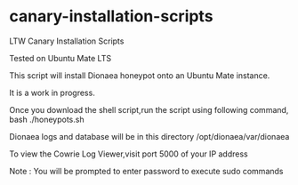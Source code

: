 # canary-installation-scripts
LTW Canary Installation Scripts

Tested on Ubuntu Mate LTS

This script will install Dionaea honeypot onto an Ubuntu Mate instance.

It is a work in progress.

Once you download the shell script,run the script using following command,
      bash ./honeypots.sh
      
Dionaea logs and database will be in this directory /opt/dionaea/var/dionaea
      
To view the Cowrie Log Viewer,visit port 5000 of your IP address

Note : You will be prompted to enter password to execute sudo commands


